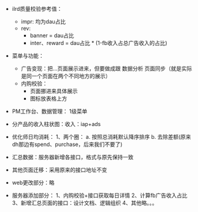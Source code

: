 - ilrd质量校验参考值：
  * impr: 均为dau占比
  * rev: 
    - banner = dau占比
    - inter、reward = dau占比 * (1-fb收入占总广告收入的占比)
- 菜单与功能：	
  * 广告变现：把...页面展示进来，但要做成跟 数据分析 页面同步（就是实际是同一个页面在两个不同地方的展示）
  * 内购校验：
    * 页面挪进来具体展示
    * 图标放表格上方
- PM工作台、数据管理： 1级菜单
- 分产品的收入柱状图：收入：iap+ads
- 优化师日均消耗：
  1、两个圈：
  	a. 按照总消耗默认降序排序 
  	b. 去除差额(原来dh那边有spend、purchase，后来我们不要了)
- 汇总数据：服务器新增各接口，格式与原先保持一致
- 其他页面迁移：采用原来的接口地址不变

- web更改部分：略
- 服务器添加部分：
  1、内购校验+接口获取每日详情
  2、计算fb广告收入占比
  3、新增汇总页面的接口：设计文档、逻辑组织
  4、其他略。。。